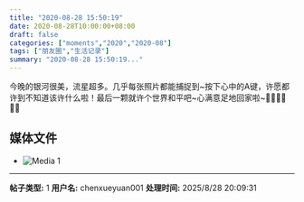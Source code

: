 ```yaml
---
title: "2020-08-28 15:50:19"
date: 2020-08-28T10:00:00+08:00
draft: false
categories: ["moments","2020","2020-08"]
tags: ["朋友圈","生活记录"]
summary: "2020-08-28 15:50:19..."
---
```


今晚的银河很美，流星超多。几乎每张照片都能捕捉到~按下心中的A键，许愿都许到不知道该许什么啦！最后一颗就许个世界和平吧~心满意足地回家啦~🙏🏻🙏🏻🙏🏻

## 媒体文件

- ![Media 1](/Moments/photos/2020-08-28/202008281550190.jpg)

---

**帖子类型:** 1
**用户名:** chenxueyuan001
**处理时间:** 2025/8/28 20:09:31